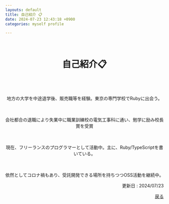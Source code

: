 ```yaml
---
layouts: default
title: 自己紹介 📋
date: 2024-07-23 12:43:18 +0900
categories: myself profile

---
```


<br />

<div style="text-align: center;">
<h1>自己紹介📋</h1>
<br />
　<p>地方の大学を中途退学後、販売職等を経験。東京の専門学校でRubyに出会う。</p>
　<p>会社都合の退職により失業中に職業訓練校の電気工事科に通い、勉学に励み校長賞を受賞</p>
　<p>現在、フリーランスのプログラマーとして活動中。主に、Ruby/TypeScriptを書いている。</p>
　<p>依然としてコロナ禍もあり、受託開発できる場所を持ちつつOSS活動を継続中。</p>
</div>

<div style="text-align: right;">
    <p>更新日 : 2024/07/23</p>
    <a href="https://takkii.github.io/">戻る</a>
</div>

